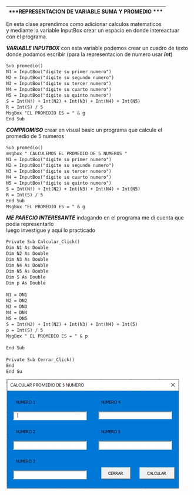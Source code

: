 | ***REPRESENTACION DE VARIABLE SUMA Y PROMEDIO *** |
| --------------------------------------------------------- |

En esta clase aprendimos como adicionar calculos matematicos<br>
y mediante la variable InputBox crear un espacio en donde intereactuar<br>
con el programa.

 ***VARIABLE INPUTBOX*** con esta variable podemos crear un cuadro de texto<br>
 donde podamos escribir (para la representacion de numero usar ***Int***)
```
Sub promedio()
N1 = InputBox("digite su primer numero")
N2 = InputBox("digite su segundo numero")
N3 = InputBox("digite su tercer numero")
N4 = InputBox("digite su cuarto numero")
N5 = InputBox("digite su quinto numero")
S = Int(N!) + Int(N2) + Int(N3) + Int(N4) + Int(N5)
R = Int(S) / 5
MsgBox "EL PROMEDIO ES = " & g
End Sub
```

  ***COMPROMISO*** crear en visual basic un programa que calcule el<br>
  promedio de 5 numeros

```
Sub promedio()
msgbox " CALCULEMOS EL PROMEDIO DE 5 NUMEROS "
N1 = InputBox("digite su primer numero")
N2 = InputBox("digite su segundo numero")
N3 = InputBox("digite su tercer numero")
N4 = InputBox("digite su cuarto numero")
N5 = InputBox("digite su quinto numero")
S = Int(N!) + Int(N2) + Int(N3) + Int(N4) + Int(N5)
R = Int(S) / 5
End Sub
MsgBox "EL PROMEDIO ES = " & g
```

   ***ME PARECIO INTERESANTE***
   indagando en el programa me di cuenta que podia representarlo<br>
   luego investigue y aqui lo practicado

```
Private Sub Calcular_Click()
Dim N1 As Double
Dim N2 As Double
Dim N3 As Double
Dim N4 As Double
Dim N5 As Double
Dim S As Double
Dim p As Double

N1 = DN1
N2 = DN2
N3 = DN3
N4 = DN4
N5 = DN5
S = Int(N2) + Int(N2) + Int(N3) + Int(N4) + Int(5)
p = Int(S) / 5
MsgBox " EL PROMEDIO ES = " & p

End Sub

Private Sub Cerrar_Click()
End
End Su

```

![visualizacion](img/promedio.jpg)

